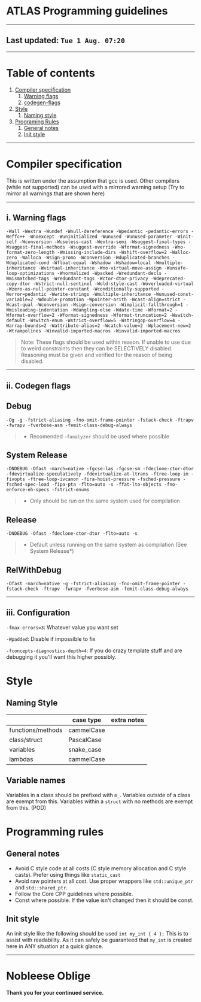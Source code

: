 # ATLAS Programming guidelines

---

## Last updated: `Tue 1 Aug. 07:20`

---

# Table of contents

1. [Compiler specification](#compiler-specification)
    1. [Warning flags](#i-warning-flags)
    2. [codegen-flags](#ii-codegen-flags)
2. [Style](#style)
    1. [Naming style](#naming-style)
3. [Programing Rules](#programming-rules)
    1. [General notes](#general-notes)
    2. [Init style](#init-style)

---

# Compiler specification

This is written under the assumption that gcc is used. Other compilers (while not supported) can be used with a mirrored warning setup (Try to mirror all warnings that are shown here)

---

## i. Warning flags

``-Wall -Wextra -Wundef -Wnull-dereference -Wpedantic -pedantic-errors -Weffc++ -Wnoexcept -Wuninitialized -Wunused -Wunused-parameter -Winit-self -Wconversion -Wuseless-cast -Wextra-semi -Wsuggest-final-types -Wsuggest-final-methods -Wsuggest-override -Wformat-signedness -Wno-format-zero-length -Wmissing-include-dirs -Wshift-overflow=2 -Walloc-zero -Walloca -Wsign-promo -Wconversion -Wduplicated-branches -Wduplicated-cond -Wfloat-equal -Wshadow -Wshadow=local -Wmultiple-inheritance -Wvirtual-inheritance -Wno-virtual-move-assign -Wunsafe-loop-optimizations -Wnormalized -Wpacked -Wredundant-decls -Wmismatched-tags -Wredundant-tags -Wctor-dtor-privacy -Wdeprecated-copy-dtor -Wstrict-null-sentinel -Wold-style-cast -Woverloaded-virtual -Wzero-as-null-pointer-constant -Wconditionally-supported -Werror=pedantic -Wwrite-strings -Wmultiple-inheritance -Wunused-const-variable=2 -Wdouble-promotion -Wpointer-arith -Wcast-align=strict -Wcast-qual -Wconversion -Wsign-conversion -Wimplicit-fallthrough=1 -Wmisleading-indentation -Wdangling-else -Wdate-time -Wformat=2 -Wformat-overflow=2 -Wformat-signedness -Wformat-truncation=2 -Wswitch-default -Wswitch-enum -Wstrict-overflow=5 -Wstringop-overflow=4 -Warray-bounds=2 -Wattribute-alias=2 -Wcatch-value=2 -Wplacement-new=2 -Wtrampolines -Winvalid-imported-macros -Winvalid-imported-macros``
> Note: These flags should be used within reason. If unable to use due to weird constraints then they can be SELECTIVELY disabled. Reasoning must be given and verified for the reason of being disabled.

---

## ii. Codegen flags

## Debug

``-Og -g -fstrict-aliasing -fno-omit-frame-pointer -fstack-check -ftrapv -fwrapv -fverbose-asm -femit-class-debug-always``
> * Recomended `-fanalyzer` should be used where possible

## System Release

``-DNDEBUG -Ofast -march=native -fgcse-las -fgcse-sm -fdeclone-ctor-dtor -fdevirtualize-speculatively -fdevirtualize-at-ltrans -ftree-loop-im -fivopts -ftree-loop-ivcanon -fira-hoist-pressure -fsched-pressure -fsched-spec-load -fipa-pta -flto=auto -s -ffat-lto-objects -fno-enforce-eh-specs -fstrict-enums``
> * Only should be run on the same system used for compilation

## Release

``-DNDEBUG -Ofast -fdeclone-ctor-dtor -flto=auto -s``
> * Default unless running on the same system as compilation (See System Release*)

## RelWithDebug

``-Ofast -march=native -g -fstrict-aliasing -fno-omit-frame-pointer -fstack-check -ftrapv -fwrapv -fverbose-asm -femit-class-debug-always``

---

## iii. Configuration

`-fmax-errors=3`: Whatever value you want set

`-Wpadded`: Disable if impossible to fix

`-fconcepts-diagnostics-depth=4`: If you do crazy template stuff and are debugging it you'll want this higher possibly.

# Style

## Naming Style

|                   | case type  | extra notes |
|-------------------|------------|-------------|
| functions/methods | cammelCase |             |
| class/struct      | PascalCase |             |
| variables         | snake_case |             |
| lambdas           | cammelCase |             |

## Variable names

Variables in a class should be prefixed with `m_`. Variables outside of a class are exempt from this. Variables within a `struct` with no methods are exempt from this. (POD)

# Programming rules

## General notes

- Avoid C style code at all costs (C style memory allocation and C style casts). Prefer using things like `static_cast`
- Avoid raw pointers at all cost. Use proper wrappers like `std::unique_ptr` and `std::shared_ptr`.
- Follow the Core CPP guidelines where possible.
- Const where possible. If the value isn't changed then it should be const.

## Init style

An init style like the following should be used `int my_int { 4 };` This is to assist with readability. As it can safely be guaranteed that `my_int` is created here in ANY situation at a quick glance.

---

# Nobleese Oblige

#### Thank you for your continued service.